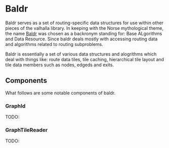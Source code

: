 # Baldr

Baldr serves as a set of routing-specific data structures for use within other pieces of the valhalla library. In keeping with the Norse mythological theme, the name [Baldr](http://en.wikipedia.org/wiki/Baldr) was chosen as a backronym standing for: Base ALgorithms and Data Resource. Since baldr deals mostly with accessing routing data and algorithms related to routing subproblems.


Baldr is essentially a set of various data structures and alogrithms which deal with things like: route data tiles, tile caching, hierarchical tile layout and tile data members such as nodes, edgeds and exits.

## Components

What follows are some notable components of baldr.

### GraphId

TODO:

### GraphTileReader

TODO:


